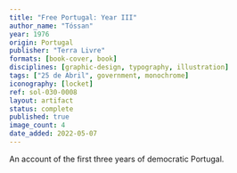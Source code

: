 ```yaml
---
title: "Free Portugal: Year III"
author_name: "Tóssan"
year: 1976
origin: Portugal
publisher: "Terra Livre"
formats: [book-cover, book]
disciplines: [graphic-design, typography, illustration]
tags: ["25 de Abril", government, monochrome]
iconography: [locket]
ref: sol-030-0008
layout: artifact
status: complete
published: true
image_count: 4
date_added: 2022-05-07
---
```


An account of the first three years of democratic Portugal.
